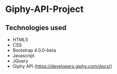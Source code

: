 # Giphy-API-Project

## Technologies used

* HTML5
* CSS
* Bootstrap 4.0.0-beta
* Javascript
* JQuery
* Giphy API (https://developers.giphy.com/docs/)